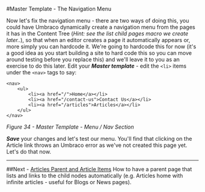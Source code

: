 #Master Template - The Navigation Menu


Now let's fix the navigation menu - there are two ways of doing this, you could have Umbraco dynamically create a navigation menu from the pages it has in the Content Tree (*Hint: see the list child pages macro we create later..*), so that when an editor creates a page it automatically appears or, more simply you can hardcode it. We're going to hardcode this for now (it's a good idea as you start building a site to hard code this so you can move around testing before you replace this) and we'll leave it to you as an exercise to do this later. Edit your **_Master template_** - edit the `<li>` items under the `<nav>` tags to say:
	
	<nav>
		<ul>
			<li><a href="/">Home</a></li>
			<li><a href="/contact-us">Contact Us</a></li>
			<li><a href="/articles">Articles</a></li>
		</ul>
	</nav>

*Figure 34 - Master Template - Menu / Nav Section*


**_Save_** your changes and let's test our menu. You'll find that clicking on the Article link throws an Umbraco error as we've not created this page yet. Let's do that now.

---
##Next - [Articles Parent and Article Items](Articles-Parent-and-Article-Items.md)
How to have a parent page that lists and links to the child nodes automatically (e.g. Articles home with infinite articles - useful for Blogs or News pages). 
